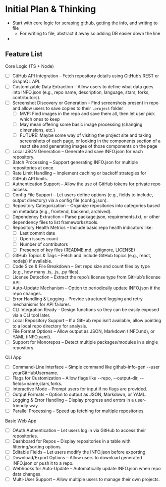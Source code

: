 # Initial Plan & Thinking

- Start with core logic for scraping github, getting the info, and writing to file
  - For writing to file, abstract it away so adding DB easier down the line
- 


## Feature List

Core Logic (TS + Node)
- [ ] GitHub API Integration – Fetch repository details using GitHub’s REST or GraphQL API.
- [ ] Customizable Data Extraction – Allow users to define what data goes into INFO.json (e.g., repo name, description, language, stars, forks, contributors).
- [ ] Screenshot Discovery or Generation - Find screenshots present in repo and allow users to save copies to their `.project` folder
  - [ ] MVP: Find images in the repo and save them all, then let user pick which ones to keep
  - [ ] May mean offering some basic image processing (changing dimensions, etc.)
  - [ ] FUTURE: Maybe some way of visiting the project site and taking screenshots of each page, or looking in the components section of a react site and generating images of those components on the page
- [ ] Local JSON Generation – Generate and save INFO.json for each repository.
- [ ] Batch Processing – Support generating INFO.json for multiple repositories at once.
- [ ] Rate Limit Handling – Implement caching or backoff strategies for GitHub API limits.
- [ ] Authentication Support – Allow the use of GitHub tokens for private repo access.
- [ ] Config File Support – Let users define options (e.g., fields to include, output directory) via a config file (config.json).
- [ ] Repository Categorization – Organize repositories into categories based on metadata (e.g., frontend, backend, archived).
- [ ] Dependency Extraction – Parse package.json, requirements.txt, or other dependency files to list frameworks/tools.
- [ ] Repository Health Metrics – Include basic repo health indicators like:
  - [ ] Last commit date
  - [ ] Open issues count
  - [ ] Number of contributors
  - [ ] Presence of key files (README.md, .gitignore, LICENSE)
- [ ] GitHub Topics & Tags – Fetch and include GitHub topics (e.g., react, nodejs) if available.
- [ ] Code Size & File Breakdown – Get repo size and count files by type (e.g., how many .ts, .js, .py files).
- [ ] License Detection – Extract the repo’s license type from GitHub’s license API.
- [ ] Auto-Update Mechanism – Option to periodically update INFO.json if the repo changes.
- [ ] Error Handling & Logging – Provide structured logging and retry mechanisms for API failures.
- [ ] CLI Integration Ready – Design functions so they can be easily exposed via a CLI tool later.
- [ ] Local Repository Support – If a GitHub repo isn’t available, allow pointing to a local repo directory for analysis.
- [ ] File Format Options – Allow output as JSON, Markdown (INFO.md), or YAML (INFO.yaml).
- [ ] Support for Monorepos – Detect multiple packages/modules in a single repository.

CLI App
- [ ] Command-Line Interface – Simple command like github-info-gen --user yourGitHubUsername.
- [ ] Flags for Customization – Allow flags like --repo, --output-dir, --fields=name,stars,forks.
- [ ] Interactive Mode – Prompt users for input if no flags are provided.
- [ ] Output Formats – Option to output as JSON, Markdown, or YAML.
- [ ] Logging & Error Handling – Display progress and errors in a user-friendly way.
- [ ] Parallel Processing – Speed up fetching for multiple repositories.

Basic Web App
- [ ] OAuth Authentication – Let users log in via GitHub to access their repositories.
- [ ] Dashboard for Repos – Display repositories in a table with filtering/sorting options.
- [ ] Editable Fields – Let users modify the INFO.json before exporting.
- [ ] Download/Export Options – Allow users to download generated INFO.json or push it to a repo.
- [ ] Webhooks for Auto-Update – Automatically update INFO.json when repo data changes.
- [ ] Multi-User Support – Allow multiple users to manage their own projects.